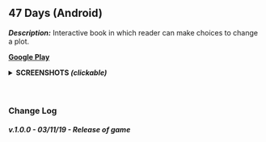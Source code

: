 ## 47 Days (Android)

_**Description:**_ Interactive book in which reader can make choices to change a plot.

**[Google Play](https://play.google.com/store/apps/details?id=chrgames.decision&hl=en)**

<details><summary><b>SCREENSHOTS <i>(clickable)</i></b></summary>
  <br/>
  <p align="center">
    <img src="https://i.imgur.com/HU8T8By.jpg" width="300" />
    <img src="https://i.imgur.com/PydeHJM.png" width="300" />
    <img src="https://i.imgur.com/yM9vij5.jpg" width="300" />
    <img src="https://i.imgur.com/5vdbYqG.jpg" width="600" />
    <img src="https://i.imgur.com/GObJGVe.jpg" width="300" />
    <img src="https://i.imgur.com/66v2JVb.png" width="600" />
    <img src="https://i.imgur.com/QhGOqJZ.jpg" width="300" />
  </p>
</details>

</br>
</br>

### Change Log

##### v.1.0.0 - 03/11/19 - Release of game
